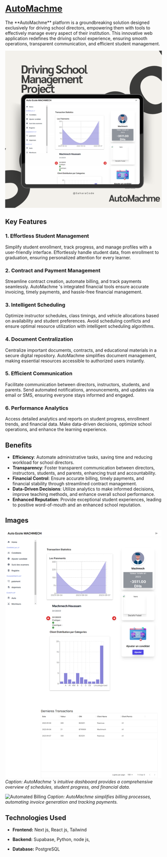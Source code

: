 <h1><a href="https://auto-ecole-project.vercel.app/">AutoMachme</a></h1>
The **AutoMachme** platform is a groundbreaking solution designed exclusively for driving school directors, empowering them with tools to effectively manage every aspect of their institution. This innovative web application redefines the driving school experience, ensuring smooth operations, transparent communication, and efficient student management.

![AutoMachme](/public/automache.png "AutoMachme")

## Key Features

### 1. **Effortless Student Management**

Simplify student enrollment, track progress, and manage profiles with a user-friendly interface. Effortlessly handle student data, from enrollment to graduation, ensuring personalized attention for every learner.

### 2. **Contract and Payment Management**

Streamline contract creation, automate billing, and track payments seamlessly. AutoMachme 's integrated financial tools ensure accurate invoicing, timely payments, and hassle-free financial management.

### 3. **Intelligent Scheduling**

Optimize instructor schedules, class timings, and vehicle allocations based on availability and student preferences. Avoid scheduling conflicts and ensure optimal resource utilization with intelligent scheduling algorithms.

### 4. **Document Centralization**

Centralize important documents, contracts, and educational materials in a secure digital repository. AutoMachme  simplifies document management, making essential resources accessible to authorized users instantly.

### 5. **Efficient Communication**

Facilitate communication between directors, instructors, students, and parents. Send automated notifications, announcements, and updates via email or SMS, ensuring everyone stays informed and engaged.

### 6. **Performance Analytics**

Access detailed analytics and reports on student progress, enrollment trends, and financial data. Make data-driven decisions, optimize school operations, and enhance the learning experience.

## Benefits

- **Efficiency**: Automate administrative tasks, saving time and reducing workload for school directors.
- **Transparency**: Foster transparent communication between directors, instructors, students, and parents, enhancing trust and accountability.
- **Financial Control**: Ensure accurate billing, timely payments, and financial stability through streamlined contract management.
- **Data-Driven Decisions**: Utilize analytics to make informed decisions, improve teaching methods, and enhance overall school performance.
- **Enhanced Reputation**: Provide exceptional student experiences, leading to positive word-of-mouth and an enhanced school reputation.

## Images

![Dashboard View](/public/automach.png "Dashboard View")
*Caption: AutoMachme 's intuitive dashboard provides a comprehensive overview of schedules, student progress, and financial data.*

![Automated Billing](/public/condidat.png "Automated Billing")
*Caption: AutoMachme  simplifies billing processes, automating invoice generation and tracking payments.*



## Technologies Used

- **Frontend:**  Next js, React js, Tailwind
  
- **Backend:** Supabase, Python, node js, 
  
- **Database:** PostgreSQL
